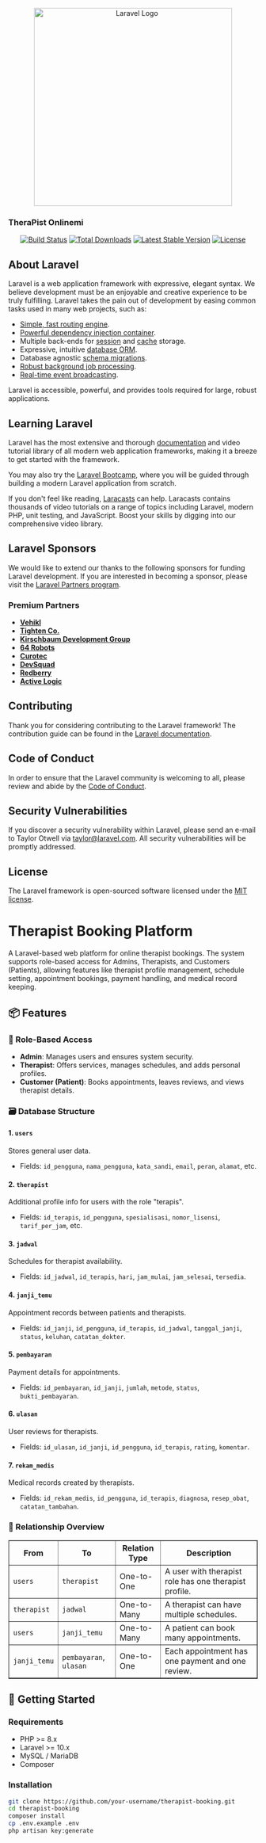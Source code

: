 <p align="center"><a href="https://laravel.com" target="_blank"><img src="https://raw.githubusercontent.com/laravel/art/master/logo-lockup/5%20SVG/2%20CMYK/1%20Full%20Color/laravel-logolockup-cmyk-red.svg" width="400" alt="Laravel Logo"></a></p>
<h3>TheraPist Onlinemi</h3>
<p align="center">
<a href="https://github.com/laravel/framework/actions"><img src="https://github.com/laravel/framework/workflows/tests/badge.svg" alt="Build Status"></a>
<a href="https://packagist.org/packages/laravel/framework"><img src="https://img.shields.io/packagist/dt/laravel/framework" alt="Total Downloads"></a>
<a href="https://packagist.org/packages/laravel/framework"><img src="https://img.shields.io/packagist/v/laravel/framework" alt="Latest Stable Version"></a>
<a href="https://packagist.org/packages/laravel/framework"><img src="https://img.shields.io/packagist/l/laravel/framework" alt="License"></a>
</p>

## About Laravel

Laravel is a web application framework with expressive, elegant syntax. We believe development must be an enjoyable and creative experience to be truly fulfilling. Laravel takes the pain out of development by easing common tasks used in many web projects, such as:

- [Simple, fast routing engine](https://laravel.com/docs/routing).
- [Powerful dependency injection container](https://laravel.com/docs/container).
- Multiple back-ends for [session](https://laravel.com/docs/session) and [cache](https://laravel.com/docs/cache) storage.
- Expressive, intuitive [database ORM](https://laravel.com/docs/eloquent).
- Database agnostic [schema migrations](https://laravel.com/docs/migrations).
- [Robust background job processing](https://laravel.com/docs/queues).
- [Real-time event broadcasting](https://laravel.com/docs/broadcasting).

Laravel is accessible, powerful, and provides tools required for large, robust applications.

## Learning Laravel

Laravel has the most extensive and thorough [documentation](https://laravel.com/docs) and video tutorial library of all modern web application frameworks, making it a breeze to get started with the framework.

You may also try the [Laravel Bootcamp](https://bootcamp.laravel.com), where you will be guided through building a modern Laravel application from scratch.

If you don't feel like reading, [Laracasts](https://laracasts.com) can help. Laracasts contains thousands of video tutorials on a range of topics including Laravel, modern PHP, unit testing, and JavaScript. Boost your skills by digging into our comprehensive video library.

## Laravel Sponsors

We would like to extend our thanks to the following sponsors for funding Laravel development. If you are interested in becoming a sponsor, please visit the [Laravel Partners program](https://partners.laravel.com).

### Premium Partners

- **[Vehikl](https://vehikl.com/)**
- **[Tighten Co.](https://tighten.co)**
- **[Kirschbaum Development Group](https://kirschbaumdevelopment.com)**
- **[64 Robots](https://64robots.com)**
- **[Curotec](https://www.curotec.com/services/technologies/laravel/)**
- **[DevSquad](https://devsquad.com/hire-laravel-developers)**
- **[Redberry](https://redberry.international/laravel-development/)**
- **[Active Logic](https://activelogic.com)**

## Contributing

Thank you for considering contributing to the Laravel framework! The contribution guide can be found in the [Laravel documentation](https://laravel.com/docs/contributions).

## Code of Conduct

In order to ensure that the Laravel community is welcoming to all, please review and abide by the [Code of Conduct](https://laravel.com/docs/contributions#code-of-conduct).

## Security Vulnerabilities

If you discover a security vulnerability within Laravel, please send an e-mail to Taylor Otwell via [taylor@laravel.com](mailto:taylor@laravel.com). All security vulnerabilities will be promptly addressed.

## License

The Laravel framework is open-sourced software licensed under the [MIT license](https://opensource.org/licenses/MIT).

# Therapist Booking Platform

A Laravel-based web platform for online therapist bookings. The system supports role-based access for Admins, Therapists, and Customers (Patients), allowing features like therapist profile management, schedule setting, appointment bookings, payment handling, and medical record keeping.

## 📦 Features

### 🔐 Role-Based Access
- **Admin**: Manages users and ensures system security.
- **Therapist**: Offers services, manages schedules, and adds personal profiles.
- **Customer (Patient)**: Books appointments, leaves reviews, and views therapist details.

### 🗃️ Database Structure

#### 1. `users`
Stores general user data.
- Fields: `id_pengguna`, `nama_pengguna`, `kata_sandi`, `email`, `peran`, `alamat`, etc.

#### 2. `therapist`
Additional profile info for users with the role "terapis".
- Fields: `id_terapis`, `id_pengguna`, `spesialisasi`, `nomor_lisensi`, `tarif_per_jam`, etc.

#### 3. `jadwal`
Schedules for therapist availability.
- Fields: `id_jadwal`, `id_terapis`, `hari`, `jam_mulai`, `jam_selesai`, `tersedia`.

#### 4. `janji_temu`
Appointment records between patients and therapists.
- Fields: `id_janji`, `id_pengguna`, `id_terapis`, `id_jadwal`, `tanggal_janji`, `status`, `keluhan`, `catatan_dokter`.

#### 5. `pembayaran`
Payment details for appointments.
- Fields: `id_pembayaran`, `id_janji`, `jumlah`, `metode`, `status`, `bukti_pembayaran`.

#### 6. `ulasan`
User reviews for therapists.
- Fields: `id_ulasan`, `id_janji`, `id_pengguna`, `id_terapis`, `rating`, `komentar`.

#### 7. `rekam_medis`
Medical records created by therapists.
- Fields: `id_rekam_medis`, `id_pengguna`, `id_terapis`, `diagnosa`, `resep_obat`, `catatan_tambahan`.

### 🔄 Relationship Overview
<table border="1" cellpadding="8" cellspacing="0">
  <thead>
    <tr>
      <th>From</th>
      <th>To</th>
      <th>Relation Type</th>
      <th>Description</th>
    </tr>
  </thead>
  <tbody>
    <tr>
      <td><code>users</code></td>
      <td><code>therapist</code></td>
      <td>One-to-One</td>
      <td>A user with therapist role has one therapist profile.</td>
    </tr>
    <tr>
      <td><code>therapist</code></td>
      <td><code>jadwal</code></td>
      <td>One-to-Many</td>
      <td>A therapist can have multiple schedules.</td>
    </tr>
    <tr>
      <td><code>users</code></td>
      <td><code>janji_temu</code></td>
      <td>One-to-Many</td>
      <td>A patient can book many appointments.</td>
    </tr>
    <tr>
      <td><code>janji_temu</code></td>
      <td><code>pembayaran</code>, <code>ulasan</code></td>
      <td>One-to-One</td>
      <td>Each appointment has one payment and one review.</td>
    </tr>
  </tbody>
</table>


## 🚀 Getting Started

### Requirements
- PHP >= 8.x
- Laravel >= 10.x
- MySQL / MariaDB
- Composer

### Installation

```bash
git clone https://github.com/your-username/therapist-booking.git
cd therapist-booking
composer install
cp .env.example .env
php artisan key:generate

